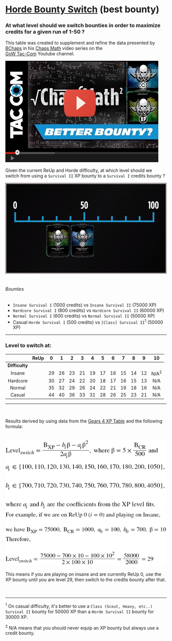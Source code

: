 # [Horde Bounty Switch](#switch-table) (best bounty)

### At what level should we switch bounties in order to maximize credits for a given run of 1-50 ?

This table was created to supplement and refine the data presented by [BChaps](https://gearsofwar.com/en-us/players/bchaps) in his [Chaps Math](https://www.youtube.com/playlist?list=PLZgFP3wqGQNR-ZDlcfVs0RjSvrkqigPy6) video series on the <br/>[GoW Tac-Com](https://www.youtube.com/channel/UCxzFwwwU9Y3wm3FKzR8moyQ) Youtube channel.

[![Better Bounty?](https://github.com/TheanosLearning/HordeBountySwitch/raw/master/images/betterbounty.png)](https://www.youtube.com/watch?v=ojRjj3M8rl4)

Given the current ReUp and Horde difficulty, at which level should we switch from using a `Survival II` XP bounty to a `Survival I` credits bounty ?

![Switch](https://github.com/TheanosLearning/HordeBountySwitch/raw/master/images/bounty-switch.png)
<br/>
<br/>
###### Bounties

* `Insane Survival I`       (1000 credits)  vs `Insane Survival II`   (75000 XP)
* `Hardcore Survival I`     (800 credits)   vs `Hardcore Survival II` (60000 XP)
* `Normal Survival I`       (600 credits)   vs `Normal Survival II`   (50000 XP)
* Casual `Horde Survival I` (500 credits)   vs `[Class] Survival II`<sup>1</sup> (50000 XP)
<a id="switch-table"></a>
---
### Level to switch at:

|                	| **ReUp** 	|  0 	|  1 	|  2 	|  3 	|  4 	|  5 	|  6 	|  7 	|  8 	|  9 	|  10 	|
|:--------------:	|:--------:	|:--:	|:--:	|:--:	|:--:	|:--:	|:--:	|:--:	|:--:	|:--:	|:--:	|:---:	|
| **Difficulty** 	|          	|    	|    	|    	|    	|    	|    	|    	|    	|    	|    	|     	|
|     Insane     	|          	| 29 	| 26 	| 23 	| 21 	| 19 	| 17 	| 16 	| 15 	| 14 	| 12 	| N/A<sup>2</sup> 	|
|    Hardcore    	|          	| 30 	| 27 	| 24 	| 22 	| 20 	| 18 	| 17 	| 16 	| 15 	| 13 	| N/A 	|
|     Normal     	|          	| 35 	| 32 	| 29 	| 26 	| 24 	| 22 	| 21 	| 19 	| 18 	| 16 	| N/A 	|
|     Casual     	|          	| 44 	| 40 	| 36 	| 33 	| 31 	| 28 	| 26 	| 25 	| 23 	| 21 	| N/A 	|
---
<br/>

Results derived by using data from the [Gears 4 XP Table](https://github.com/TheanosLearning/Gears4XpLevels) and the following formula:
<br/>
<br/>

![formula-example](https://github.com/TheanosLearning/HordeBountySwitch/raw/master/images/formula-demo-1.png)
![formula-example](https://github.com/TheanosLearning/HordeBountySwitch/raw/master/images/formula-demo-2.png)
<br/>

This means if you are playing on insane and are currently ReUp 0, use the XP bounty until you are level 29, then switch to the credits bounty after that.
<br/>
<br/>
<br/>

---
<sup>1</sup> On casual difficulty, it's better to use a `Class (Scout, Heavy, etc..) Survival II` bounty for 50000 XP than a `Horde Survival II` bounty for 30000 XP.

<sup>2</sup> N/A means that you should never equip an XP bounty but always use a credit bounty.
